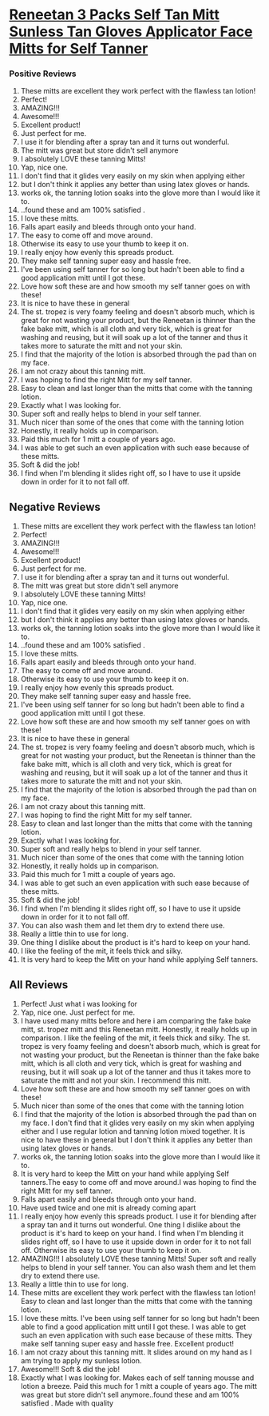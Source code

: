 # [Reneetan 3 Packs Self Tan Mitt Sunless Tan Gloves Applicator Face Mitts for Self Tanner](https://products.checkmycream.com/products/Reneetan-3-Packs-Self-Tan-Mitt-Sunless-Tan-Gloves-Applicator-Face-Mitts-for-Self-Tanner.html)

### Positive Reviews

<ol>
      <li>These mitts are excellent they work perfect with the flawless tan lotion!</li>
      <li>Perfect!  </li>
      <li>AMAZING!!!</li>
      <li>Awesome!!!</li>
      <li>Excellent product!</li>
      <li>Just perfect for me.</li>
      <li>I use it for blending after a spray tan and it turns out wonderful.</li>
      <li>The mitt was great but store didn&#x27;t  sell anymore</li>
      <li>I absolutely LOVE these tanning Mitts!</li>
      <li>Yap, nice one.</li>
      <li>I don&#x27;t find that it glides very easily on my skin when applying either</li>
      <li>but I don&#x27;t think it applies any better than using latex gloves or hands.</li>
      <li>works ok, the tanning lotion soaks into the glove more than I would like it to.</li>
      <li>..found these and am 100% satisfied .</li>
      <li>I love these mitts.</li>
      <li>Falls apart easily and bleeds through onto your hand.</li>
      <li>The easy to come off and move around.</li>
      <li>Otherwise its easy to use your thumb to keep it on.</li>
      <li>I really enjoy how evenly this spreads product.</li>
      <li>They make self tanning super easy and hassle free.</li>
      <li>I&#x27;ve been using self tanner for so long but hadn&#x27;t been able to find a good application mitt until I got these.</li>
      <li>Love how soft these are and how smooth my self tanner goes on with these!</li>
      <li>It is nice to have these in general</li>
      <li>The st. tropez is very foamy feeling and doesn&#x27;t absorb much, which is great for not wasting your product, but the Reneetan is thinner than the fake bake mitt, which is all cloth and very tick, which is great for washing and reusing, but it will soak up a lot of the tanner and thus it takes more to saturate the mitt and not your skin.</li>
      <li>I find that the majority of the lotion is absorbed through the pad than on my face.  </li>
      <li>I am not crazy about this tanning mitt.</li>
      <li>I was hoping to find the right Mitt for my self tanner.</li>
      <li>Easy to clean and last longer than the mitts that come with the tanning lotion.</li>
      <li>Exactly what I was looking for.</li>
      <li>Super soft and really helps to blend in your self tanner.</li>
      <li>Much nicer than some of the ones that come with the tanning lotion</li>
      <li>Honestly, it really holds up in comparison.</li>
      <li>Paid this much for 1 mitt a couple of years ago.</li>
      <li>I was able to get such an even application with such ease because of these mitts.</li>
      <li>Soft &amp; did the job!</li>
      <li>I find when I&#x27;m blending it slides right off, so I have to use it upside down in order for it to not fall off.</li>
</ol>


<h2>Negative Reviews</h2>
<ol>
<li> These mitts are excellent they work perfect with the flawless tan lotion!</li>
<li> Perfect!  </li>
<li> AMAZING!!!</li>
<li> Awesome!!!</li>
<li> Excellent product!</li>
<li> Just perfect for me.</li>
<li> I use it for blending after a spray tan and it turns out wonderful.</li>
<li> The mitt was great but store didn&#x27;t  sell anymore</li>
<li> I absolutely LOVE these tanning Mitts!</li>
<li> Yap, nice one.</li>
<li> I don&#x27;t find that it glides very easily on my skin when applying either</li>
<li> but I don&#x27;t think it applies any better than using latex gloves or hands.</li>
<li> works ok, the tanning lotion soaks into the glove more than I would like it to.</li>
<li> ..found these and am 100% satisfied .</li>
<li> I love these mitts.</li>
<li> Falls apart easily and bleeds through onto your hand.</li>
<li> The easy to come off and move around.</li>
<li> Otherwise its easy to use your thumb to keep it on.</li>
<li> I really enjoy how evenly this spreads product.</li>
<li> They make self tanning super easy and hassle free.</li>
<li> I&#x27;ve been using self tanner for so long but hadn&#x27;t been able to find a good application mitt until I got these.</li>
<li> Love how soft these are and how smooth my self tanner goes on with these!</li>
<li> It is nice to have these in general</li>
<li> The st. tropez is very foamy feeling and doesn&#x27;t absorb much, which is great for not wasting your product, but the Reneetan is thinner than the fake bake mitt, which is all cloth and very tick, which is great for washing and reusing, but it will soak up a lot of the tanner and thus it takes more to saturate the mitt and not your skin.</li>
<li> I find that the majority of the lotion is absorbed through the pad than on my face.  </li>
<li> I am not crazy about this tanning mitt.</li>
<li> I was hoping to find the right Mitt for my self tanner.</li>
<li> Easy to clean and last longer than the mitts that come with the tanning lotion.</li>
<li> Exactly what I was looking for.</li>
<li> Super soft and really helps to blend in your self tanner.</li>
<li> Much nicer than some of the ones that come with the tanning lotion</li>
<li> Honestly, it really holds up in comparison.</li>
<li> Paid this much for 1 mitt a couple of years ago.</li>
<li> I was able to get such an even application with such ease because of these mitts.</li>
<li> Soft &amp; did the job!</li>
<li> I find when I&#x27;m blending it slides right off, so I have to use it upside down in order for it to not fall off.</li>
<li> You can also wash them and let them dry to extend there use.</li>
<li> Really a little thin to use for long.</li>
<li> One thing I dislike about the product is it&#x27;s hard to keep on your hand.</li>
<li> I like the feeling of the mit, it feels thick and silky.</li>
<li> It is very hard to keep the Mitt on your hand while applying Self tanners.</li>
</ol>

<h2>All Reviews</h2>

<ol>
    <li> Perfect!  Just what i was looking for</li>
    <li> Yap, nice one. Just perfect for me.</li>
    <li> I have used many mitts before and here i am comparing the fake bake mitt, st. tropez mitt and this Reneetan mitt. Honestly, it really holds up in comparison. I like the feeling of the mit, it feels thick and silky. The st. tropez is very foamy feeling and doesn&#x27;t absorb much, which is great for not wasting your product, but the Reneetan is thinner than the fake bake mitt, which is all cloth and very tick, which is great for washing and reusing, but it will soak up a lot of the tanner and thus it takes more to saturate the mitt and not your skin. I recommend this mitt.</li>
    <li> Love how soft these are and how smooth my self tanner goes on with these!</li>
    <li> Much nicer than some of the ones that come with the tanning lotion</li>
    <li> I find that the majority of the lotion is absorbed through the pad than on my face.  I don&#x27;t find that it glides very easily on my skin when applying either and I use regular lotion and tanning lotion mixed together.  It is nice to have these in general but I don&#x27;t think it applies any better than using latex gloves or hands.</li>
    <li> works ok, the tanning lotion soaks into the glove more than I would like it to.</li>
    <li> It is very hard to keep the Mitt on your hand while applying Self tanners.The easy to come off and move around.I was hoping to find the right Mitt for my self tanner.</li>
    <li> Falls apart easily and bleeds through onto your hand.</li>
    <li> Have used twice and one mit is already coming apart</li>
    <li> I really enjoy how evenly this spreads product. I use it for blending after a spray tan and it turns out wonderful. One thing I dislike about the product is it&#x27;s hard to keep on your hand. I find when I&#x27;m blending it slides right off, so I have to use it upside down in order for it to not fall off. Otherwise its easy to use your thumb to keep it on.</li>
    <li> AMAZING!!! I absolutely LOVE these tanning Mitts! Super soft and really helps to blend in your self tanner. You can also wash them and let them dry to extend there use.</li>
    <li> Really a little thin to use for long.</li>
    <li> These mitts are excellent they work perfect with the flawless tan lotion! Easy to clean and last longer than the mitts that come with the tanning lotion.</li>
    <li> I love these mitts. I&#x27;ve been using self tanner for so long but hadn&#x27;t been able to find a good application mitt until I got these. I was able to get such an even application with such ease because of these mitts. They make self tanning super easy and hassle free. Excellent product!</li>
    <li> I am not crazy about this tanning mitt. It slides around on my hand as I am trying to apply my sunless lotion.</li>
    <li> Awesome!!! Soft &amp; did the job!</li>
    <li> Exactly what I was looking for. Makes each of self tanning mousse and lotion a breeze. Paid this much for 1 mitt a couple of years ago. The mitt was great but store didn&#x27;t  sell anymore..found these and am 100% satisfied . Made with quality</li>
</ol>




